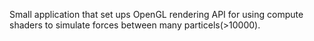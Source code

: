 Small application that set ups OpenGL rendering API for using compute shaders to simulate forces between many particels(>10000).
